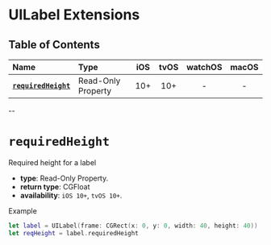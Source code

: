 # UILabel Extensions

## Table of Contents

| Name | Type | iOS | tvOS | watchOS | macOS |
|:--- | :--- | :---: | :---: | :---: | :---: |
| [**`requiredHeight`**](#requiredheight) | Read-Only Property | 10+ | 10+ | - | - |

--

# `requiredHeight`
Required height for a label

- **type**: Read-Only Property.
- **return type**: CGFloat
- **availability**: `iOS 10+`, `tvOS 10+`.


Example

```swift
let label = UILabel(frame: CGRect(x: 0, y: 0, width: 40, height: 40))
let reqHeight = label.requiredHeight
```

